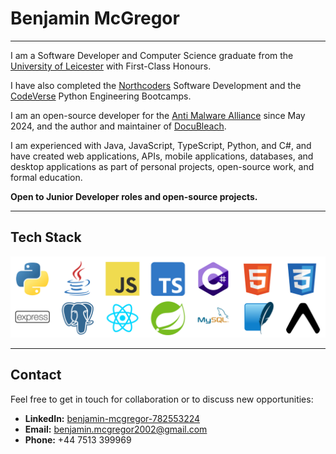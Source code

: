 # Benjamin McGregor

---

I am a Software Developer and Computer Science graduate from the [University of Leicester](https://le.ac.uk) with First-Class Honours.

I have also completed the [Northcoders](https://northcoders.com) Software Development and the [CodeVerse](https://www.codeverse.co.uk/) Python Engineering Bootcamps.

I am an open-source developer for the [Anti Malware Alliance](https://anti-malware-alliance.org/) since May 2024, and the author and maintainer of [DocuBleach](https://pypi.org/project/docubleach/).

I am experienced with Java, JavaScript, TypeScript, Python, and C#, and have created web applications, APIs, mobile applications, databases, and desktop applications as part of personal projects, open-source work, and formal education.

**Open to Junior Developer roles and open-source projects.**

---

## Tech Stack
![My Tech Stack](./assets/my-stack.png)

---

## Contact
Feel free to get in touch for collaboration or to discuss new opportunities:
- **LinkedIn:** [benjamin-mcgregor-782553224](https://linkedin.com/in/benjamin-mcgregor-782553224/)
- **Email:** [benjamin.mcgregor2002@gmail.com](mailto:benjamin.mcgregor2002@gmail.com)
- **Phone:** +44 7513 399969
